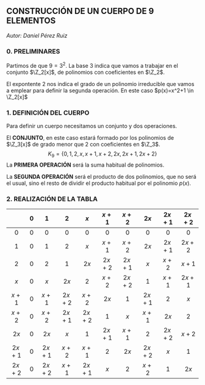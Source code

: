 ## CONSTRUCCIÓN DE UN CUERPO DE 9 ELEMENTOS

*Autor: Daniel Pérez Ruiz*

### 0. PRELIMINARES

Partimos de que $9 = 3^2$. La base $3$ indica que vamos a trabajar en el conjunto $\Z_2[x]$, de polinomios con coeficientes en $\Z_2$. 

El expontente $2$ nos indica el grado de un polinomio irreducible que vamos a emplear para definir la segunda operación. En este caso $p(x)=x^2+1 \in \Z_2[x]$

### 1. DEFINICIÓN DEL CUERPO

Para definir un cuerpo necesitamos un conjunto y dos operaciones.

El **CONJUNTO**, en este caso estará formado por los polinomios de $\Z_3[x]$ de grado menor que 2 con coeficientes en $\Z_3$.
$$
K_9=\left\lbrace 0,1,2,x,x+1,x+2,2x,2x+1,2x+2 \right\rbrace
$$
La **PRIMERA OPERACIÓN** será la suma habitual de polinomios.

La **SEGUNDA OPERACIÓN** será el producto de dos polinomios, que no será el usual, sino el resto de dividir el producto habitual por el polinomio $p(x)$.

### 2. REALIZACIÓN DE LA TABLA

|        | $0$  |  $1$   |  $2$   |  $x$   | $x+1$  | $x+2$  |  $2x$  | $2x+1$ | $2x+2$ |
| :----: | :--: | :----: | :----: | :----: | :----: | :----: | :----: | :----: | :----: |
|  $0$   | $0$  |  $0$   |  $0$   |  $0$   |  $0$   |  $0$   |  $0$   |  $0$   |  $0$   |
|  $1$   | $0$  |  $1$   |  $2$   |  $x$   | $x+1$  | $x+2$  |  $2x$  | $2x+1$ | $2x+2$ |
|  $2$   | $0$  |  $2$   |  $1$   |  $2x$  | $2x+2$ | $2x+1$ |  $x$   | $x+2$  | $x+1$  |
|  $x$   | $0$  |  $x$   |  $2x$  |  $2$   | $x+2$  | $2x+2$ |  $1$   | $x+1$  | $2x+1$ |
| $x+1$  | $0$  | $x+1$  | $2x+2$ | $x+2$  |  $2x$  |  $1$   | $2x+1$ |  $2$   |  $x$   |
| $x+2$  | $0$  | $x+2$  | $2x+1$ | $2x+2$ |  $1$   |  $x$   | $x+1$  |  $2x$  |  $2$   |
|  $2x$  | $0$  |  $2x$  |  $x$   |  $1$   | $2x+1$ | $x+1$  |  $2$   | $2x+2$ | $x+2$  |
| $2x+1$ | $0$  | $2x+1$ | $x+2$  | $x+1$  |  $2$   |  $2x$  | $2x+2$ |  $x$   |  $1$   |
| $2x+2$ | $0$  | $2x+2$ | $x+1$  | $2x+1$ |  $x$   |  $2$   | $x+2$  |  $1$   |  $2x$  |

